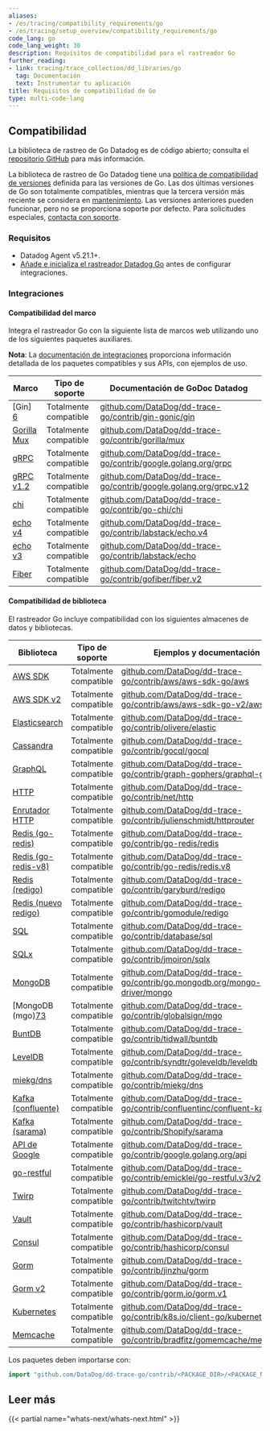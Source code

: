```yaml
---
aliases:
- /es/tracing/compatibility_requirements/go
- /es/tracing/setup_overview/compatibility_requirements/go
code_lang: go
code_lang_weight: 30
description: Requisitos de compatibilidad para el rastreador Go
further_reading:
- link: tracing/trace_collection/dd_libraries/go
  tag: Documentación
  text: Instrumentar tu aplicación
title: Requisitos de compatibilidad de Go
type: multi-code-lang
---
```


## Compatibilidad

La biblioteca de rastreo de Go Datadog es de código abierto; consulta el [repositorio GitHub][1] para más información.

La biblioteca de rastreo de Go Datadog tiene una [política de compatibilidad de versiones][2] definida para las versiones de Go. Las dos últimas versiones de Go son totalmente compatibles, mientras que la tercera versión más reciente se considera en [mantenimiento][3]. Las versiones anteriores pueden funcionar, pero no se proporciona soporte por defecto. Para solicitudes especiales, [contacta con soporte][4]. 

### Requisitos

- Datadog Agent v5.21.1+.
- [Añade e inicializa el rastreador Datadog Go][77] antes de configurar integraciones.

### Integraciones

#### Compatibilidad del marco

Integra el rastreador Go con la siguiente lista de marcos web utilizando uno de los siguientes paquetes auxiliares.

**Nota**: La [documentación de integraciones][5] proporciona información detallada de los paquetes compatibles y sus APIs, con ejemplos de uso.

| Marco         | Tipo de soporte    | Documentación de GoDoc Datadog                                              |
|-------------------|-----------------|--------------------------------------------------------------------------|
| [Gin] [6]          | Totalmente compatible | [github.com/DataDog/dd-trace-go/contrib/gin-gonic/gin][7]               |
| [Gorilla Mux][8] | Totalmente compatible | [github.com/DataDog/dd-trace-go/contrib/gorilla/mux][9]                |
| [gRPC][10]        | Totalmente compatible | [github.com/DataDog/dd-trace-go/contrib/google.golang.org/grpc][11]     |
| [gRPC v1.2][10]   | Totalmente compatible | [github.com/DataDog/dd-trace-go/contrib/google.golang.org/grpc.v12][12] |
| [chi][13]         | Totalmente compatible | [github.com/DataDog/dd-trace-go/contrib/go-chi/chi][14] |
| [echo v4][15]     | Totalmente compatible | [github.com/DataDog/dd-trace-go/contrib/labstack/echo.v4][16]           |
| [echo v3][15]     | Totalmente compatible | [github.com/DataDog/dd-trace-go/contrib/labstack/echo][17]              |
| [Fiber][18]     | Totalmente compatible | [github.com/DataDog/dd-trace-go/contrib/gofiber/fiber.v2][19]              |

#### Compatibilidad de biblioteca

El rastreador Go incluye compatibilidad con los siguientes almacenes de datos y bibliotecas.

| Biblioteca                 | Tipo de soporte    | Ejemplos y documentación                                                      |
|-------------------------|-----------------|---------------------------------------------------------------------------------|
| [AWS SDK][20]           | Totalmente compatible | [github.com/DataDog/dd-trace-go/contrib/aws/aws-sdk-go/aws][21]                |
| [AWS SDK v2][75]        | Totalmente compatible | [github.com/DataDog/dd-trace-go/contrib/aws/aws-sdk-go-v2/aws][76]                |
| [Elasticsearch][22]     | Totalmente compatible | [github.com/DataDog/dd-trace-go/contrib/olivere/elastic][23]                   |
| [Cassandra][24]         | Totalmente compatible | [github.com/DataDog/dd-trace-go/contrib/gocql/gocql][25]                       |
| [GraphQL][26]           | Totalmente compatible | [github.com/DataDog/dd-trace-go/contrib/graph-gophers/graphql-go][27]          |
| [HTTP][28]              | Totalmente compatible | [github.com/DataDog/dd-trace-go/contrib/net/http][29]                          |
| [Enrutador HTTP][30]       | Totalmente compatible | [github.com/DataDog/dd-trace-go/contrib/julienschmidt/httprouter][31]          |
| [Redis (go-redis)][32]  | Totalmente compatible | [github.com/DataDog/dd-trace-go/contrib/go-redis/redis][33]                    |
| [Redis (go-redis-v8)][34]| Totalmente compatible | [github.com/DataDog/dd-trace-go/contrib/go-redis/redis.v8][35]                |
| [Redis (redigo)][36]    | Totalmente compatible | [github.com/DataDog/dd-trace-go/contrib/garyburd/redigo][37]                   |
| [Redis (nuevo redigo)][38]| Totalmente compatible | [github.com/DataDog/dd-trace-go/contrib/gomodule/redigo][39]                   |
| [SQL][40]               | Totalmente compatible | [github.com/DataDog/dd-trace-go/contrib/database/sql][41]                      |
| [SQLx][42]              | Totalmente compatible | [github.com/DataDog/dd-trace-go/contrib/jmoiron/sqlx][43]                      |
| [MongoDB][44]           | Totalmente compatible | [github.com/DataDog/dd-trace-go/contrib/go.mongodb.org/mongo-driver/mongo][45] |
| [MongoDB (mgo)[73]      | Totalmente compatible | [github.com/DataDog/dd-trace-go/contrib/globalsign/mgo][46]                    |
| [BuntDB][47]            | Totalmente compatible | [github.com/DataDog/dd-trace-go/contrib/tidwall/buntdb][48]                    |
| [LevelDB][49]           | Totalmente compatible | [github.com/DataDog/dd-trace-go/contrib/syndtr/goleveldb/leveldb][50]          |
| [miekg/dns][51]         | Totalmente compatible | [github.com/DataDog/dd-trace-go/contrib/miekg/dns][52]                         |
| [Kafka (confluente)][53] | Totalmente compatible | [github.com/DataDog/dd-trace-go/contrib/confluentinc/confluent-kafka-go][54]   |
| [Kafka (sarama)][55]    | Totalmente compatible | [github.com/DataDog/dd-trace-go/contrib/Shopify/sarama][56]                    |
| [API de Google][57]        | Totalmente compatible | [github.com/DataDog/dd-trace-go/contrib/google.golang.org/api][58]             |
| [go-restful][59]        | Totalmente compatible | [github.com/DataDog/dd-trace-go/contrib/emicklei/go-restful.v3/v2][60]               |
| [Twirp][61]             | Totalmente compatible | [github.com/DataDog/dd-trace-go/contrib/twitchtv/twirp][62]                    |
| [Vault][63]             | Totalmente compatible | [github.com/DataDog/dd-trace-go/contrib/hashicorp/vault][64]                   |
| [Consul][65]            | Totalmente compatible | [github.com/DataDog/dd-trace-go/contrib/hashicorp/consul][66]                  |
| [Gorm][67]              | Totalmente compatible | [github.com/DataDog/dd-trace-go/contrib/jinzhu/gorm][68]                       |
| [Gorm v2][69]           | Totalmente compatible | [github.com/DataDog/dd-trace-go/contrib/gorm.io/gorm.v1][70]                   |
| [Kubernetes][71]        | Totalmente compatible | [github.com/DataDog/dd-trace-go/contrib/k8s.io/client-go/kubernetes][72]       |
| [Memcache][73]          | Totalmente compatible | [github.com/DataDog/dd-trace-go/contrib/bradfitz/gomemcache/memcache][74]      |


Los paquetes deben importarse con:

```go
import "github.com/DataDog/dd-trace-go/contrib/<PACKAGE_DIR>/<PACKAGE_NAME>"
```

## Leer más

{{< partial name="whats-next/whats-next.html" >}}

[1]: https://github.com/DataDog/dd-trace-go
[2]: https://github.com/DataDog/dd-trace-go#support-policy
[3]: https://github.com/DataDog/dd-trace-go#support-maintenance
[4]: https://www.datadoghq.com/support/
[5]: https://pkg.go.dev/github.com/DataDog/dd-trace-go/contrib
[6]: https://gin-gonic.com
[7]: https://pkg.go.dev/github.com/DataDog/dd-trace-go/contrib/gin-gonic/gin
[8]: http://www.gorillatoolkit.org/pkg/mux
[9]: https://pkg.go.dev/github.com/DataDog/dd-trace-go/contrib/gorilla/mux
[10]: https://github.com/grpc/grpc-go
[11]: https://pkg.go.dev/github.com/DataDog/dd-trace-go/contrib/google.golang.org/grpc
[12]: https://pkg.go.dev/github.com/DataDog/dd-trace-go/contrib/google.golang.org/grpc.v12
[13]: https://github.com/go-chi/chi
[14]: https://pkg.go.dev/github.com/DataDog/dd-trace-go/contrib/go-chi/chi
[15]: https://github.com/labstack/echo
[16]: https://pkg.go.dev/github.com/DataDog/dd-trace-go/contrib/labstack/echo.v4
[17]: https://pkg.go.dev/github.com/DataDog/dd-trace-go/contrib/labstack/echo
[18]: https://github.com/gofiber/fiber
[19]: https://pkg.go.dev/github.com/DataDog/dd-trace-go/contrib/gofiber/fiber.v2
[20]: https://aws.amazon.com/sdk-for-go
[21]: https://pkg.go.dev/github.com/DataDog/dd-trace-go/contrib/aws/aws-sdk-go/aws
[22]: https://github.com/olivere/elastic
[23]: https://pkg.go.dev/github.com/DataDog/dd-trace-go/contrib/olivere/elastic
[24]: https://github.com/gocql/gocql
[25]: https://pkg.go.dev/github.com/DataDog/dd-trace-go/contrib/gocql/gocql
[26]: https://github.com/graph-gophers/graphql-go
[27]: https://pkg.go.dev/github.com/DataDog/dd-trace-go/contrib/graph-gophers/graphql-go
[28]: https://golang.org/pkg/net/http
[29]: https://pkg.go.dev/github.com/DataDog/dd-trace-go/contrib/net/http
[30]: https://github.com/julienschmidt/httprouter
[31]: https://pkg.go.dev/github.com/DataDog/dd-trace-go/contrib/julienschmidt/httprouter
[32]: https://github.com/go-redis/redis
[33]: https://pkg.go.dev/github.com/DataDog/dd-trace-go/contrib/go-redis/redis
[34]: https://github.com/go-redis/redis/v8
[35]: https://pkg.go.dev/github.com/DataDog/dd-trace-go/contrib/go-redis/redis.v8
[36]: https://github.com/garyburd/redigo
[37]: https://pkg.go.dev/github.com/DataDog/dd-trace-go/contrib/garyburd/redigo
[38]: https://github.com/gomodule/redigo
[39]: https://pkg.go.dev/github.com/DataDog/dd-trace-go/contrib/gomodule/redigo
[40]: https://golang.org/pkg/database/sql
[41]: https://pkg.go.dev/github.com/DataDog/dd-trace-go/contrib/database/sql
[42]: https://github.com/jmoiron/sqlx
[43]: https://pkg.go.dev/github.com/DataDog/dd-trace-go/contrib/jmoiron/sqlx
[44]: https://github.com/mongodb/mongo-go-driver
[45]: https://pkg.go.dev/github.com/DataDog/dd-trace-go/contrib/go.mongodb.org/mongo-driver/mongo
[46]: https://pkg.go.dev/github.com/DataDog/dd-trace-go/contrib/globalsign/mgo
[47]: https://github.com/tidwall/buntdb
[48]: https://pkg.go.dev/github.com/DataDog/dd-trace-go/contrib/tidwall/buntdb
[49]: https://github.com/syndtr/goleveldb
[50]: https://pkg.go.dev/github.com/DataDog/dd-trace-go/contrib/syndtr/goleveldb/leveldb
[51]: https://github.com/miekg/dns
[52]: https://pkg.go.dev/github.com/DataDog/dd-trace-go/contrib/miekg/dns
[53]: https://github.com/confluentinc/confluent-kafka-go
[54]: https://pkg.go.dev/github.com/DataDog/dd-trace-go/contrib/confluentinc/confluent-kafka-go
[55]: https://github.com/Shopify/sarama
[56]: https://pkg.go.dev/github.com/DataDog/dd-trace-go/contrib/Shopify/sarama
[57]: https://github.com/googleapis/google-api-go-client
[58]: https://pkg.go.dev/github.com/DataDog/dd-trace-go/contrib/google.golang.org/api
[59]: https://github.com/emicklei/go-restful
[60]: https://pkg.go.dev/github.com/DataDog/dd-trace-go/contrib/emicklei/go-restful.v3/v2
[61]: https://github.com/twitchtv/twirp
[62]: https://pkg.go.dev/github.com/DataDog/dd-trace-go/contrib/twitchtv/twirp
[63]: https://github.com/hashicorp/vault
[64]: https://pkg.go.dev/github.com/DataDog/dd-trace-go/contrib/hashicorp/vault
[65]: https://github.com/hashicorp/consul
[66]: https://pkg.go.dev/github.com/DataDog/dd-trace-go/contrib/hashicorp/consul
[67]: https://github.com/jinzhu/gorm
[68]: https://pkg.go.dev/github.com/DataDog/dd-trace-go/contrib/jinzhu/gorm
[69]: https://gorm.io/
[70]: https://github.com/DataDog/dd-trace-go/contrib/gorm.io/gorm.v1
[71]: https://github.com/kubernetes/client-go
[72]: https://pkg.go.dev/github.com/DataDog/dd-trace-go/contrib/k8s.io/client-go/kubernetes
[73]: https://github.com/bradfitz/gomemcache/memcache
[74]: https://pkg.go.dev/github.com/DataDog/dd-trace-go/contrib/bradfitz/gomemcache/memcache
[75]: https://aws.github.io/aws-sdk-go-v2/docs/
[76]: https://pkg.go.dev/github.com/DataDog/dd-trace-go/contrib/aws/aws-sdk-go-v2/aws
[77]: /es/tracing/trace_collection/library_config/go/